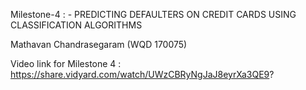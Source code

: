 Milestone-4 : -	PREDICTING DEFAULTERS ON CREDIT CARDS USING CLASSIFICATION ALGORITHMS

Mathavan Chandrasegaram (WQD 170075)

Video link for Milestone 4 : https://share.vidyard.com/watch/UWzCBRyNgJaJ8eyrXa3QE9?
